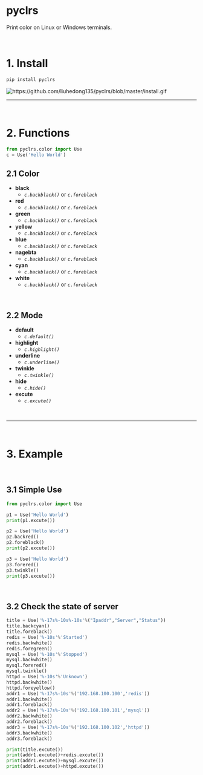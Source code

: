 # pyclrs
Print color on Linux or Windows terminals.

<br>

# 1. Install

```bash
pip install pyclrs
```
![<https://github.com/liuhedong135/pyclrs/blob/master/install.gif>]()
<br>



---

<br>

# 2. Functions
```python
from pyclrs.color import Use
c = Use('Hello World')
``` 

## 2.1 Color

- **black** 
  - *`c.backblack()`* or *`c.foreblack`*
- **red**   
  - *`c.backblack()`* or *`c.foreblack`*
- **green** 
  - *`c.backblack()`* or *`c.foreblack`*
- **yellow** 
  - *`c.backblack()`* or *`c.foreblack`*
- **blue**
  - *`c.backblack()`* or *`c.foreblack`*
- **nagebta** 
  - *`c.backblack()`* or *`c.foreblack`*
- **cyan** 
  - *`c.backblack()`* or *`c.foreblack`*
- **white** 
  - *`c.backblack()`* or *`c.foreblack`*

<br>

## 2.2 Mode

- **default**
  - *`c.default()`*
- **highlight**
  - *`c.highlight()`*
- **underline**
  - *`c.underline()`*
- **twinkle**
  - *`c.twinkle()`*
- **hide**
  - *`c.hide()`*
- **excute**
  - *`c.excute()`*

<br>

---

<br>

# 3. Example

<br>

## 3.1 Simple Use

```python
from pyclrs.color import Use

p1 = Use('Hello World')
print(p1.excute())

p2 = Use('Hello World')
p2.backred()
p2.foreblack()
print(p2.excute())

p3 = Use('Hello World')
p3.forered()
p3.twinkle()
print(p3.excute())
```

<br>

## 3.2 Check the state of server
```python
title = Use('%-17s%-10s%-10s'%("Ipaddr","Server","Status"))
title.backcyan()
title.foreblack()
redis = Use('%-10s'%'Started')
redis.backwhite()
redis.foregreen()
mysql = Use('%-10s'%'Stopped')
mysql.backwhite()
mysql.forered()
mysql.twinkle()
httpd = Use('%-10s'%'Unknown')
httpd.backwhite()
httpd.foreyellow()
addr1 = Use('%-17s%-10s'%('192.168.100.100','redis'))
addr1.backwhite()
addr1.foreblack()
addr2 = Use('%-17s%-10s'%('192.168.100.101','mysql'))
addr2.backwhite()
addr2.foreblack()
addr3 = Use('%-17s%-10s'%('192.168.100.102','httpd'))
addr3.backwhite()
addr3.foreblack()

print(title.excute())
print(addr1.excute()+redis.excute())
print(addr1.excute()+mysql.excute())
print(addr1.excute()+httpd.excute())
```
